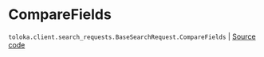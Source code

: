 # CompareFields
`toloka.client.search_requests.BaseSearchRequest.CompareFields` | [Source code](https://github.com/Toloka/toloka-kit/blob/v1.2.1/src/client/search_requests.py#L174)

